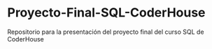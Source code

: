 # Proyecto-Final-SQL-CoderHouse
Repositorio para la presentación del proyecto final del curso SQL de CoderHouse
